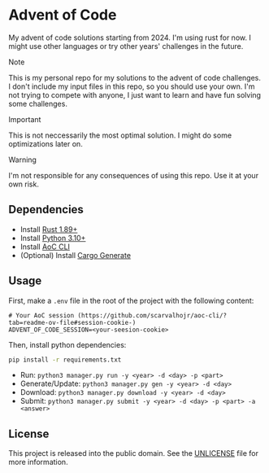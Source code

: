 # Advent of Code

My advent of code solutions starting from 2024. I'm using rust for now. I might use other languages or try other years' challenges in the future.

> [!NOTE]
> This is my personal repo for my solutions to the advent of code challenges.
> I don't include my input files in this repo, so you should use your own.
> I'm not trying to compete with anyone, I just want to learn and have fun solving some challenges.

> [!IMPORTANT]
> This is not neccessarily the most optimal solution. I might do some optimizations later on.

> [!WARNING]
> I'm not responsible for any consequences of using this repo. Use it at your own risk.

## Dependencies

- Install [Rust 1.89+](https://www.rust-lang.org/tools/install)
- Install [Python 3.10+](https://www.python.org/downloads/)
- Install [AoC CLI](https://github.com/scarvalhojr/aoc-cli/)
- (Optional) Install [Cargo Generate](https://github.com/cargo-generate/cargo-generate)

## Usage

First, make a `.env` file in the root of the project with the following content:

```dotenv
# Your AoC session (https://github.com/scarvalhojr/aoc-cli/?tab=readme-ov-file#session-cookie-)
ADVENT_OF_CODE_SESSION=<your-seesion-cookie>
```

Then, install python dependencies:

```bash
pip install -r requirements.txt
```

- Run: `python3 manager.py run -y <year> -d <day> -p <part>`
- Generate/Update: `python3 manager.py gen -y <year> -d <day>`
- Download: `python3 manager.py download -y <year> -d <day>`
- Submit: `python3 manager.py submit -y <year> -d <day> -p <part> -a <answer>`

## License

This project is released into the public domain. See the [UNLICENSE](UNLICENSE) file for more information.

